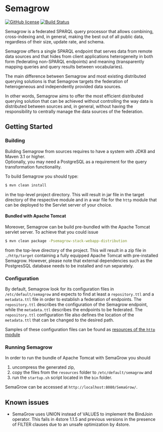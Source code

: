 # Semagrow
[![GitHub license](https://img.shields.io/badge/license-Apache%202-blue.svg)](https://raw.githubusercontent.com/semagrow/semagrow/main/LICENSE)
[![Build Status](https://travis-ci.org/semagrow/semagrow.svg?branch=main)](https://travis-ci.org/semagrow/semagrow)

Semagrow is a federated SPARQL query processor that allows combining, cross-indexing and, in general, 
making the best out of all public data, regardless of their size, update rate, and schema. 

Semagrow offers a single SPARQL endpoint that serves data from remote data sources and that hides 
from client applications heterogeneity in both form (federating non-SPARQL endpoints) and 
meaning (transparently mapping queries and query results between vocabularies).

The main difference between Semagrow and most existing distributed querying solutions is 
that Semagrow targets the federation of heterogeneous and independently provided data sources. 

In other words, Semagrow aims to offer the most efficient distributed querying solution that 
can be achieved without controlling the way data is distributed between sources and, 
in general, without having the responsibility to centrally manage the data sources of the 
federation.

## Getting Started

### Building

Building Semagrow from sources requires to have a system with JDK8 and Maven 3.1 or higher.  
Optionally, you may need a PostgreSQL as a requirement for the query transformation 
functionality.

To build Semagrow you should type:
```bash
$ mvn clean install
```
in the top-level project directory. This will result in jar file 
in the target directory of the respective module and in a war file for
the `http` module that can be deployed to the Servlet server of your choice.

#### Bundled with Apache Tomcat

Moreover, Semagrow can be build pre-bundled with the Apache Tomcat servlet server.
To achieve that you could issue
```bash
$ mvn clean package -Psemagrow-stack-webapp-distribution
```
from the top-leve directory of the project. This will result in a 
zip file in `./http/target` containing a fully equipped Apache Tomcat 
with pre-installed Semagrow.
However, please note that external dependencies such as the 
PostgresSQL database needs to be installed and run separately. 

### Configuration

By default, Semagrow look for its configuration files in `/etc/default/semagrow`
and expects to find at least a `repository.ttl` and a `metadata.ttl` file in 
order to establish a federation of endpoints. The `repository.ttl` describes
the configuration of the Semagrow endpoint, while the `metadata.ttl` describes
the endpoints to be federated. The `repository.ttl` configuration file 
also defines the location of the `metadata.ttl` that can be changed to the desired
path.

Samples of these configuration files can be found as 
[resources of the `http` module](https://github.com/semagrow/semagrow/tree/main/http/src/main/resources)

### Running Semagrow 

In order to run the bundle of Apache Tomcat with SemaGrow you should

1. uncompress the generated zip, 
2. copy the files from the `resources` folder to `/etc/default/semagrow` and 
3. run the `startup.sh` script located in the `bin` folder. 

SemaGrow can be accessed at `http://localhost:8080/SemaGrow/`.


## Known issues

* SemaGrow uses UNION instead of VALUES to implement the BindJoin operator. This fails in 4store 1.1.5 and previous versions in the  presence of FILTER clauses due to an unsafe optimization by 4store.
